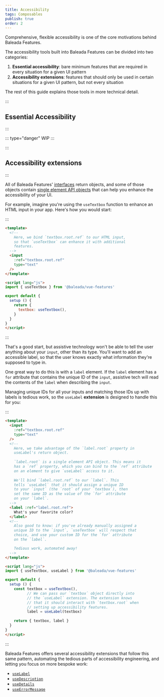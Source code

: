 ```yaml
---
title: Accessibility
tags: Composables
publish: true
order: 2
---
```


Comprehensive, flexible accessibility is one of the core motivations behind Baleada Features.

The accessibility tools built into Baleada Features can be divided into two categories:
1. **Essential accessibility**: bare minimum features that are required in every situation for a given UI pattern
2. **Accessibility extensions**: features that should only be used in certain situations for a given UI pattern, but not every situation

The rest of this guide explains those tools in more technical detail.


:::
## Essential Accessibility
:::

::: type="danger"
WIP
:::


:::
## Accessibility extensions
:::

All of Baleada Features' [interfaces](/docs/features#using-functions) return objects, and some of those objects contain [single element API objects](/docs/features/element-api) that can help you enhance the accessibility of your UI.

For example, imagine you're using the `useTextbox` function to enhance an HTML input in your app. Here's how you would start:

:::
```html
<template>
  <!--
    Here, we bind `textbox.root.ref` to our HTML input,
    so that `useTextbox` can enhance it with additional
    features.
  -->
  <input
    :ref="textbox.root.ref"
    type="text"
  />
</template>

<script lang="js">
import { useTextbox } from '@baleada/vue-features'

export default {
  setup () {
    return {
      textbox: useTextbox(),
    }
  }
}
</script>
```
:::

That's a good start, but assistive technology won't be able to tell the user anything about your `input`, other than its type. You'll want to add an accessible label, so that the user knows exactly what information they're supposed to type in.

One great way to do this is with a `label` element. If the `label` element has a `for` attribute that contains the unique ID of the `input`, assistive tech will read the contents of the `label` when describing the `input`.

Managing unique IDs for all your inputs and matching those IDs up with labels is tedious work, so the `useLabel` **extension** is designed to handle this for you:

:::
```html
<template>
  <input
    :ref="textbox.root.ref"
    type="text"
  />
  <!--
    Here, we take advantage of the `label.root` property in
    useLabel's return object.
    
    `label.root` is a single element API object. This means it
    has a `ref` property, which you can bind to the `ref` attribute
    on an element to give `useLabel` access to it.
    
    We'll bind `label.root.ref` to our `label`. This
    tells `useLabel` that it should assign a unique ID
    to your `input` (the `root` of your `textbox`), then
    set the same ID as the value of the `for` attribute
    on your `label`.
  -->
  <label :ref="label.root.ref">
    What's your favorite color?
  </label>
  <!-- 
    Also good to know: if you've already manually assigned a 
    unique ID to the `input`, `useTextbox` will respect that
    choice, and use your custom ID for the `for` attribute
    on the `label`.

    Tedious work, automated away!
  -->
</template>

<script lang="js">
import { useTextbox, useLabel } from '@baleada/vue-features'

export default {
  setup () {
    const textbox = useTextbox(),
          // We can pass our `textbox` object directly into
          // the `useLabel` extension. The extension knows
          // that it should interact with `textbox.root` when
          // setting up accessibility features.
          label = useLabel(textbox)
    
    return { textbox, label }
  }
}
</script>
```
:::

Baleada Features offers several accessibility extensions that follow this same pattern, automating the tedious parts of accessibility engineering, and letting you focus on more bespoke work:
- [`useLabel`](/docs/features/extensions/label)
- [`useDescription`](/docs/features/extensions/description)
- [`useDetails`](/docs/features/extensions/details)
- [`useErrorMessage`](/docs/features/extensions/error-message)


<!-- ::: ariaLabel="Properties of some functions' returned objects"
| Property | Description |
| --- | --- |
| `label` | <p>If an element serves as the accessible label for your textbox, `label.ref` should be bound to that element.</p><p>Binding `label.ref` will assign a unique ID to your accessible label and set that ID as the `aria-labelledby` of the labelled element. In some cases, it will also assign a unique ID to the labelled element, and set that ID as the `for` attribute of your accessible label.</p> |
| `errorMessage` | <p>If an element serves as the accessible error message when invalid data has been entered into a form field, `errorMessage.ref` should be bound to that element.</p><p>Binding `errorMessage.ref` will assign a unique ID to your accessible error message and set that ID as the `aria-errormessage` of the element that contains invalid data.</p> |
| `description` | <p>If an element serves as the accessible description for your textbox, `description.ref` should be bound to that element.</p><p>Binding `description.ref` will assign a unique ID to your accessible description and set that ID as the `aria-describedby` of the described element.</p> |
| `details` | <p>If an element serves as the accessible details for your textbox, `details.ref` should be bound to that element.</p><p>Binding `details.ref` will assign a unique ID to your accessible details and set that ID as the `aria-details` of the detailed element.</p> |
::: -->
